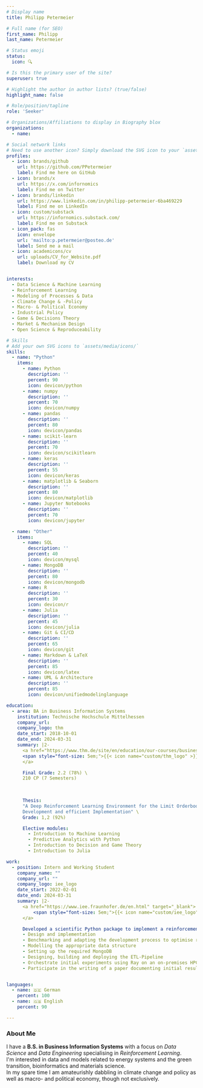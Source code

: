 ```yaml
---
# Display name
title: Philipp Petermeier

# Full name (for SEO)
first_name: Philipp
last_name: Petermeier

# Status emoji
status:
  icon: 🔍

# Is this the primary user of the site?
superuser: true

# Highlight the author in author lists? (true/false)
highlight_name: false

# Role/position/tagline
role: 'Seeker'

# Organizations/Affiliations to display in Biography blox
organizations:
  - name: 

# Social network links
# Need to use another icon? Simply download the SVG icon to your `assets/media/icons/` folder.
profiles:
  - icon: brands/github
    url: https://github.com/PPetermeier
    label: Find me here on GitHub
  - icon: brands/x
    url: https://x.com/infornomics
    label: Find me on Twitter
  - icon: brands/linkedin
    url: https://www.linkedin.com/in/philipp-petermeier-6ba469229
    label: Find me on LinkedIn
  - icon: custom/substack
    url: https://infornomics.substack.com/
    label: Find me on Substack
  - icon_pack: fas
    icon: envelope
    url: 'mailto:p.petermeier@posteo.de'
    label: Send me a mail
  - icon: academicons/cv
    url: uploads/CV_for_Website.pdf
    label: Download my CV  


interests:
  - Data Science & Machine Learning 
  - Reinforcement Learning
  - Modeling of Processes & Data
  - Climate Change & -Policy 
  - Macro- & Political Economy 
  - Industrial Policy 
  - Game & Decisions Theory
  - Market & Mechanism Design  
  - Open Science & Reproduceability

# Skills
# Add your own SVG icons to `assets/media/icons/`
skills:
  - name: "Python"
    items:
      - name: Python
        description: ''
        percent: 90
        icon: devicon/python
      - name: numpy
        description: ''
        percent: 70
        icon: devicon/numpy
      - name: pandas
        description: ''
        percent: 80
        icon: devicon/pandas
      - name: scikit-learn
        description: ''
        percent: 70
        icon: devicon/scikitlearn
      - name: keras
        description: ''
        percent: 55
        icon: devicon/keras
      - name: matplotlib & Seaborn
        description: ''
        percent: 80
        icon: devicon/matplotlib
      - name: Jupyter Notebooks
        description: ''
        percent: 70
        icon: devicon/jupyter

  - name: "Other"
    items:
      - name: SQL
        description: ''
        percent: 40
        icon: devicon/mysql
      - name: MongoDB
        description: ''
        percent: 80
        icon: devicon/mongodb
      - name: R
        description: ''
        percent: 30
        icon: devicon/r
      - name: Julia
        description: ''
        percent: 45
        icon: devicon/julia
      - name: Git & CI/CD
        description: ''
        percent: 65
        icon: devicon/git
      - name: Markdown & LaTeX
        description: ''
        percent: 85
        icon: devicon/latex
      - name: UML & Architecture
        description: ''
        percent: 85
        icon: devicon/unifiedmodelinglanguage

education:
  - area: BA in Business Information Systems
    institution: Technische Hochschule Mittelhessen
    company_url: 
    company_logo: thm
    date_start: 2018-10-01
    date_end: 2024-03-31
    summary: |2-
      <a href="https://www.thm.de/site/en/education/our-courses/business-informatics-bachelor-bsc-mnd-friedberg.html" target="_blank">
      <span style="font-size: 5em;">{{< icon name="custom/thm_logo" >}}</span>
      </a>

      Final Grade: 2.2 (78%) \
      210 CP (7 Semesters)
      
            

      Thesis: 
      "A Deep Reinforcement Learning Environment for the Limit Orderbook Intraday Electricity Market:
      Development and efficient Implementation" \
      Grade: 1,2 (92%) 

      Elective modules:  
        - Introduction to Machine Learning 
        - Predictive Analytics with Python
        - Introduction to Decision and Game Theory
        - Introduction to Julia

work:
  - position: Intern and Working Student 
    company_name: ""
    company_url: ""
    company_logo: iee_logo
    date_start: 2022-02-01
    date_end: 2024-03-31
    summary: |2-
      <a href="https://www.iee.fraunhofer.de/en.html" target="_blank">
          <span style="font-size: 5em;">{{< icon name="custom/iee_logo" >}}</span>
      </a>

      Developed a scientific Python package to implement a reinforcement learning environment for electricity trading. This included:
      - Design and implementation 
      - Benchmarking and adapting the development process to optimise runtime performance
      - Modelling the appropriate data structure  
      - Setting up the required MongoDB
      - Designing, building and deploying the ETL-Pipeline
      - Orchestrate initial experiments using Ray on an on-premises HPC cluster to ensure runtime performance
      - Participate in the writing of a paper documenting initial results


languages:
  - name: 🇩🇪 German
    percent: 100
  - name: 🇬🇧 English
    percent: 90

---
```


### About Me

I have a **B.S. in Business Information Systems** with a focus on *Data Science* and *Data Engineering* specialising in *Reinforcement Learning*. \
I'm interested in data and models related to energy systems and the green transition, bioinformatics and materials science. \
In my spare time I am amateurishly dabbling in climate change and policy as well as  macro- and political economy, though not exclusively.

